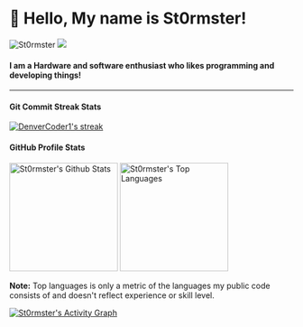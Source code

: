 <!-- Introduction -->

# 👋 Hello, My name is St0rmster!

<!-- Add a profile view counter -->
<p align="left">
  <img src="https://komarev.com/ghpvc/?username=St0rmster&style=plastic&label=Views&color=orange" alt="St0rmster" />
  <img src="https://img.shields.io/github/followers/St0rmster?label=Github Followers&style=social)](https://github.com/Thaiane)" />
</p>

<h4> I am a Hardware and software enthusiast who likes programming and developing things! </h3>
<!-- Add a horizontal line for separation -->
<hr>


 <h4> Git Commit Streak Stats</h3>

  <!-- GitHub Readme Streak Stats - https://github.com/DenverCoder1/github-readme-streak-stats -->
  <p>
    <a href="https://github.com/DenverCoder1/github-readme-streak-stats">
      <img title="🔥 Get streak stats for your profile at git.io/streak-stats" alt="DenverCoder1's streak" src="https://streak-stats.demolab.com/?user=St0rmster&theme=monokai-metallian&hide_border=true"/>
    </a>


  <h4> GitHub Profile Stats</h3>

  <!-- https://github.com/anuraghazra/github-readme-stats -->

  <a href="https://github.com/anuraghazra/github-readme-stats"><img alt="St0rmster's Github Stats" src="https://denvercoder1-github-readme-stats.vercel.app/api/?username=St0rmster&show_icons=true&include_all_commits=true&count_private=true&theme=react&hide_border=true&bg_color=1F222E&title_color=F85D7F&icon_color=F8D866" height="192px"/></a>
  <a href="https://github.com/anuraghazra/github-readme-stats"><img alt="St0rmster's Top Languages" src="https://denvercoder1-github-readme-stats.vercel.app/api/top-langs/?username=St0rmster&langs_count=8&layout=compact&theme=react&hide_border=true&bg_color=1F222E&title_color=F85D7F&icon_color=F8D866&hide=Jupyter%20Notebook,Roff" height="192px"/></a>
  <br/>

  <b>Note:</b> Top languages is only a metric of the languages my public code consists of and doesn't reflect experience or skill level.
  
  <!-- https://github.com/ashutosh00710/github-readme-activity-graph -->

  <a href="https://github.com/ashutosh00710/github-readme-activity-graph"><img alt="St0rmster's Activity Graph" src="https://github-readme-activity-graph.vercel.app/graph/?username=St0rmster&bg_color=1F222E&color=F8D866&line=F85D7F&point=FFFFFF&hide_border=true" /></a>
